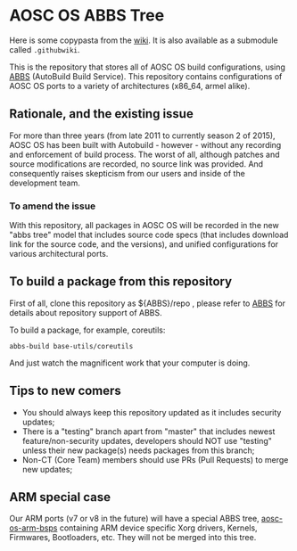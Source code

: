 AOSC OS ABBS Tree
=================

Here is some copypasta from the [wiki](https://github.com/AOSC-Dev/aosc-os-abbs/wiki/).
It is also available as a submodule called `.githubwiki`.

This is the repository that stores all of AOSC OS build configurations, using [ABBS](https://github.com/AOSC-Dev/abbs) (AutoBuild Build Service). This repository contains configurations of AOSC OS ports to a variety of architectures (x86_64, armel alike).

## Rationale, and the existing issue

For more than three years (from late 2011 to currently season 2 of 2015), AOSC OS has been built with Autobuild - however - without any recording and enforcement of build process. The worst of all, although patches and source modifications are recorded, no source link was provided. And consequently raises skepticism from our users and inside of the development team.

### To amend the issue

With this repository, all packages in AOSC OS will be recorded in the new "abbs tree" model that includes source code specs (that includes download link for the source code, and the versions), and unified configurations for various architectural ports.

## To build a package from this repository

First of all, clone this repository as ${ABBS}/repo , please refer to [ABBS](https://github.com/AOSC-Dev/abbs) for details about repository support of ABBS.

To build a package, for example, coreutils:

`abbs-build base-utils/coreutils`

And just watch the magnificent work that your computer is doing.

## Tips to new comers

* You should always keep this repository updated as it includes security updates;
* There is a "testing" branch apart from "master" that includes newest feature/non-security updates, developers should NOT use "testing" unless their new package(s) needs packages from this branch;
* Non-CT (Core Team) members should use PRs (Pull Requests) to merge new updates;

## ARM special case

Our ARM ports (v7 or v8 in the future) will have a special ABBS tree, [aosc-os-arm-bsps](https://github.com/AOSC-Dev/aosc-os-arm-bsps) containing ARM device specific Xorg drivers, Kernels, Firmwares, Bootloaders, etc. They will not be merged into this tree.
